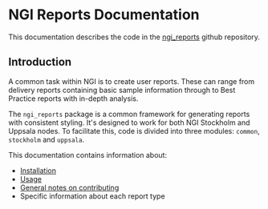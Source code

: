 # NGI Reports Documentation

This documentation describes the code in the
[ngi_reports](https://github.com/SciLifeLab/ngi_reports)
github repository.

## Introduction
A common task within NGI is to create user reports. These can range from
delivery reports containing basic sample information through to Best Practice
reports with in-depth analysis.

The `ngi_reports` package is a common framework for generating reports
with consistent styling.  It's designed to work for both NGI Stockholm and
Uppsala nodes. To facilitate this, code is divided into three modules:
`common`, `stockholm` and `uppsala`.

This documentation contains information about:

* [Installation](installation.md)
* [Usage](usage.md)
* [General notes on contributing](contributing.md)
* Specific information about each report type


